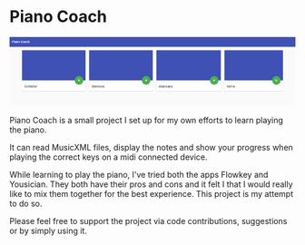 Piano Coach
===

![](screenshot.png)

Piano Coach is a small project I set up for my own efforts to learn playing the piano.

It can read MusicXML files, display the notes and show your progress when playing the correct keys on a midi connected device.

While learning to play the piano, I've tried both the apps Flowkey and Yousician. They both have their pros and cons and it felt I that I would really like to mix them together for the best experience. This project is my attempt to do so.

Please feel free to support the project via code contributions, suggestions or by simply using it.
